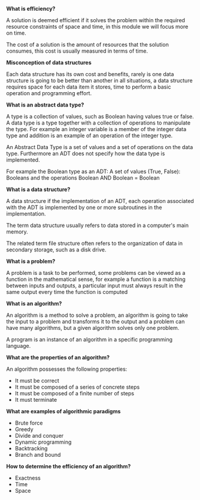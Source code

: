 
**What is efficiency?**

A solution is deemed efficient if it solves the problem within the required resource constraints of space and time, in this module we will focus more on time. 

The cost of a solution is the amount of resources that the solution consumes, this cost is usually measured in terms of time.

**Misconception of data structures**

Each data structure has its own cost and benefits, rarely is one data structure is going to be better than another in all situations, a data structure requires space for each data item it stores, time to perform a basic operation and programming effort.

**What is an abstract data type?**

A type is a collection of values, such as Boolean having values true or false. A data type is a type together with a collection of operations to manipulate the type. For example an integer variable is a member of the integer data type and addition is an example of an operation of the integer type. 

An Abstract Data Type is a set of values and a set of operations on the data type. Furthermore an ADT does not specify how the data type is implemented.

For example the Boolean type as an ADT: A set of values (True, False): Booleans and the operations Boolean AND Boolean = Boolean

**What is a data structure?**

A data structure if the implementation of an ADT, each operation associated with the ADT is implemented by one or more subroutines in the implementation.

The term data structure usually refers to data stored in a computer's main memory.

The related term file structure often refers to the organization of data in secondary storage, such as a disk drive.

**What is a problem?**

A problem is a task to be performed, some problems can be viewed as a function in the mathematical sense, for example a function is a matching between inputs and outputs, a particular input must always result in the same output every time the function is computed

**What is an algorithm?**

An algorithm is a method to solve a problem, an algorithm is going to take the input to a problem and transforms it to the output and a problem can have many algorithms, but a given algorithm solves only one problem. 

A program is an instance of an algorithm in a specific programming language.

**What are the properties of an algorithm?**

An algorithm possesses the following properties:

- It must be correct
- It must be composed of a series of concrete steps
- It must be composed of a finite number of steps
- It must terminate

**What are examples of algorithmic paradigms**

- Brute force
- Greedy
- Divide and conquer
- Dynamic programming
- Backtracking
- Branch and bound

**How to determine the efficiency of an algorithm?**

- Exactness
- Time
- Space





